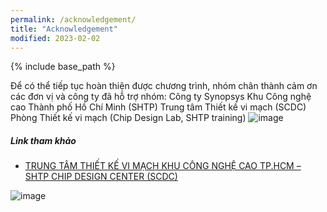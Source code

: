 ```yaml
---
permalink: /acknowledgement/
title: "Acknowledgement"
modified: 2023-02-02
---
```


{% include base_path %}

Để có thể tiếp tục hoàn thiện được chương trình, nhóm chân thành cảm ơn các đơn vị và công ty đã hỗ trợ nhóm:
Công ty Synopsys
Khu Công nghệ cao Thành phố Hồ Chí Minh (SHTP)
Trung tâm Thiết kế vi mạch (SCDC)
Phòng Thiết kế vi mạch (Chip Design Lab, SHTP training)
![image](https://user-images.githubusercontent.com/7957412/217720962-04faff03-aaa0-4f82-b183-9d80e21536f9.png)

##### Link tham khảo
* [TRUNG TÂM THIẾT KẾ VI MẠCH KHU CÔNG NGHỆ CAO TP.HCM – SHTP CHIP DESIGN CENTER (SCDC)](http://www.shtp-training.edu.vn/le-khanh-thanh-trung-tam-thiet-ke-vi-mach-khu-cong-nghe-cao-tp-hcm-shtp-chip-design-center-scdc--392.html)


![image](http://www.shtp-training.edu.vn/img_data/images/Tin%20t%E1%BB%A9c/2022/Th%C3%A1ng%2010/tr%C3%ACnh%20chi%E1%BA%BFu%20edit-d-denoise.jpg)
